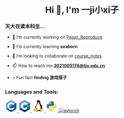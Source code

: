 <h1 align="center">Hi 👋, I'm 一ji小xi子</h1>
<h3 align="left">天大在读本科生...</h3>

- 🔭 I’m currently working on [Paper_Reproduce](https://github.com/140598cc180/Paper_Reproduce)

- 🌱 I’m currently learning **seaborn**

- 👯 I’m looking to collaborate on [course_notes](https://github.com/140598cc180/TJU_course_notes)

- 📫 How to reach me **3021005174@tju.edu.cn**

- ⚡ Fun fact **finding 游戏搭子**

<p align="left">
</p>

<h3 align="left">Languages and Tools:</h3>
<p align="left"> <a href="https://www.cprogramming.com/" target="_blank" rel="noreferrer"> <img src="https://raw.githubusercontent.com/devicons/devicon/master/icons/c/c-original.svg" alt="c" width="40" height="40"/> </a> <a href="https://www.w3schools.com/cpp/" target="_blank" rel="noreferrer"> <img src="https://raw.githubusercontent.com/devicons/devicon/master/icons/cplusplus/cplusplus-original.svg" alt="cplusplus" width="40" height="40"/> </a> <a href="https://www.linux.org/" target="_blank" rel="noreferrer"> <img src="https://raw.githubusercontent.com/devicons/devicon/master/icons/linux/linux-original.svg" alt="linux" width="40" height="40"/> </a> <a href="https://www.python.org" target="_blank" rel="noreferrer"> <img src="https://raw.githubusercontent.com/devicons/devicon/master/icons/python/python-original.svg" alt="python" width="40" height="40"/> </a> <a href="https://pytorch.org/" target="_blank" rel="noreferrer"> <img src="https://www.vectorlogo.zone/logos/pytorch/pytorch-icon.svg" alt="pytorch" width="40" height="40"/> </a> </p>
